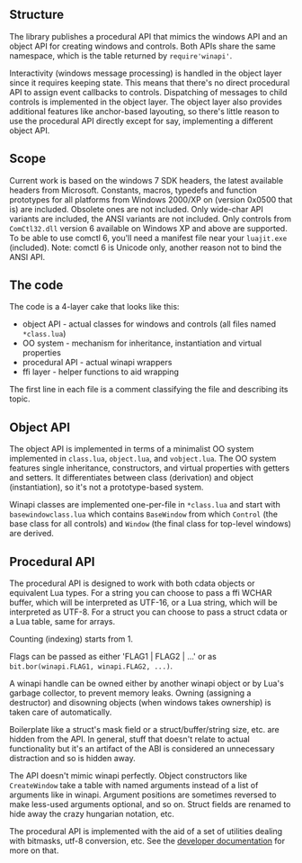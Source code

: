## Structure ##

The library publishes a procedural API that mimics the windows API and an object API for creating windows and controls. Both APIs share the same namespace, which is the table returned by `require'winapi'`.

Interactivity (windows message processing) is handled in the object layer since it requires keeping state. This means that there's no direct procedural API to assign event callbacks to controls. Dispatching of messages to child controls is implemented in the object layer. The object layer also provides additional features like anchor-based layouting, so there's little reason to use the procedural API directly except for say, implementing a different object API.

## Scope ##

Current work is based on the windows 7 SDK headers, the latest available headers from Microsoft. Constants, macros, typedefs and function prototypes for all platforms from Windows 2000/XP on (version 0x0500 that is) are included. Obsolete ones are not included. Only wide-char API variants are included, the ANSI variants are not included. Only controls from `ComCtl32.dll` version 6 available on Windows XP and above are supported. To be able to use comctl 6, you'll need a manifest file near your `luajit.exe` (included). Note: comctl 6 is Unicode only, another reason not to bind the ANSI API.

## The code ##

The code is a 4-layer cake that looks like this:
  * object API - actual classes for windows and controls (all files named `*class.lua`)
  * OO system - mechanism for inheritance, instantiation and virtual properties
  * procedural API - actual winapi wrappers
  * ffi layer - helper functions to aid wrapping

The first line in each file is a comment classifying the file and describing its topic.

## Object API ##

The object API is implemented in terms of a minimalist OO system implemented in `class.lua`, `object.lua`, and `vobject.lua`. The OO system features single inheritance, constructors, and virtual properties with getters and setters. It differentiates between class (derivation) and object (instantiation), so it's not a prototype-based system.

Winapi classes are implemented one-per-file in `*class.lua` and start with `basewindowclass.lua` which contains `BaseWindow` from which `Control` (the base class for all controls) and `Window` (the final class for top-level windows) are derived.

## Procedural API ##

The procedural API is designed to work with both cdata objects or equivalent Lua types. For a string you can choose to pass a ffi WCHAR buffer, which will be interpreted as UTF-16, or a Lua string, which will be interpreted as UTF-8. For a struct you can choose to pass a struct cdata or a Lua table, same for arrays.

Counting (indexing) starts from 1.

Flags can be passed as either 'FLAG1 | FLAG2 | ...' or as `bit.bor(winapi.FLAG1, winapi.FLAG2, ...)`.

A winapi handle can be owned either by another winapi object or by Lua's garbage collector, to prevent memory leaks. Owning (assigning a destructor) and disowning objects (when windows takes ownership) is taken care of automatically.

Boilerplate like a struct's mask field or a struct/buffer/string size, etc. are hidden from the API. In general, stuff that doesn't relate to actual functionality but it's an artifact of the ABI is considered an unnecessary distraction and so is hidden away.

The API doesn't mimic winapi perfectly. Object constructors like `CreateWindow` take a table with named arguments instead of a list of arguments like in winapi. Argument positions are sometimes reversed to make less-used arguments optional, and so on. Struct fields are renamed to hide away the crazy hungarian notation, etc.

The procedural API is implemented with the aid of a set of utilities dealing with bitmasks, utf-8 conversion, etc. See the [developer documentation](WinapiBinding.md) for more on that.